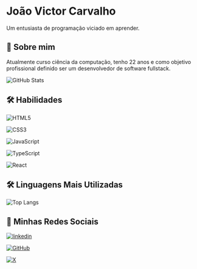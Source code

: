 
# João Victor Carvalho

Um entusiasta de programação viciado em aprender.


## 🚀 Sobre mim
Atualmente curso ciência da computação, tenho 22 anos e  como objetivo profissional definido ser um desenvolvedor de software fullstack. 


![GitHub Stats](https://github-readme-stats.vercel.app/api?username=JoaoCarv30&theme=transparent&bg_color=000&border_color=30A3DC&show_icons=true&icon_color=30A3DC&title_color=00F5F7&text_color=FFF)


## 🛠 Habilidades

![HTML5](https://img.shields.io/badge/HTML5-E34F26?style=for-the-badge&logo=html5&logoColor=white)

![CSS3](https://img.shields.io/badge/CSS3-1572B6?style=for-the-badge&logo=css3&logoColor=white)

![JavaScript](https://img.shields.io/badge/JavaScript-F7DF1E?style=for-the-badge&logo=javascript&logoColor=black)

![TypeScript](https://img.shields.io/badge/TypeScript-007ACC?style=for-the-badge&logo=typescript&logoColor=white)

![React](https://img.shields.io/badge/React-20232A?style=for-the-badge&logo=react&logoColor=61DAFB)

## 🛠 Linguagens Mais Utilizadas


![Top Langs](https://github-readme-stats-git-masterrstaa-rickstaa.vercel.app/api/top-langs/?username=JoaoCarv30&bg_color=000&border_color=30A3DC&title_color=00F5F7&text_color=FFF)


## 🔗 Minhas Redes Sociais 

[![linkedin](https://img.shields.io/badge/linkedin-0A66C2?style=for-the-badge&logo=linkedin&logoColor=white)](https://www.linkedin.com/in/joaocarvalho-programador/)

[![GitHub](https://img.shields.io/badge/GitHub-100000?style=for-the-badge&logo=github&logoColor=white)](https://github.com/JoaoCarv30)


[![X](https://img.shields.io/badge/X-000?style=for-the-badge&logo=x)](https://x.com/JoaoCarv30)